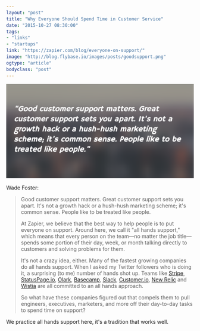 ```yaml
---
layout: "post"
title: "Why Everyone Should Spend Time in Customer Service"
date: "2015-10-27 08:30:00"
tags: 
- "links"
- "startups"
link: "https://zapier.com/blog/everyone-on-support/"
image: "http://blog.flybase.io/images/posts/goodsupport.png"
ogtype: "article"
bodyclass: "post"
---
```


<div class="box-wrap"><div class="box">
	<img src="/images/posts/goodsupport.png" />
</div></div>

Wade Foster:

> Good customer support matters. Great customer support sets you apart. It's not a growth hack or a hush-hush marketing scheme; it's common sense. People like to be treated like people.
> 
> At Zapier, we believe that the best way to help people is to put everyone on support. Around here, we call it "all hands support," which means that every person on the team—no matter the job title—spends some portion of their day, week, or month talking directly to customers and solving problems for them.
> 
> It's not a crazy idea, either. Many of the fastest growing companies do all hands support. When I asked my Twitter followers who is doing it, a surprising (to me) number of hands shot up. Teams like <a href="http://blog.alexmaccaw.com/stripes-culture">Stripe</a>, <a href="http://blog.statuspage.io/2-300-000-to-one-or-supporting-1650-customers-with-just-one-rep">StatusPage.io</a>, <a href="http://blog.olark.com/why-we-do-all-hands-support">Olark</a>, <a href="https://signalvnoise.com/posts/3676-everyone-on-support">Basecamp</a>, <a href="http://www.heavybit.com/library/video/2014-09-16-ali-rayl">Slack</a>, <a href="http://www.helpscout.net/blog/customerio-support/">Customer.io</a>, <a href="https://blog.newrelic.com/2010/07/29/how-to-support-5000-customers-with-no-support-staff/">New Relic</a> and <a href="http://wistia.com/blog/all-hands-support">Wistia</a> are all committed to an all hands approach.
> 
> So what have these companies figured out that compels them to pull engineers, executives, marketers, and more off their day-to-day tasks to spend time on support?

We practice all hands support here, it's a tradition that works well.